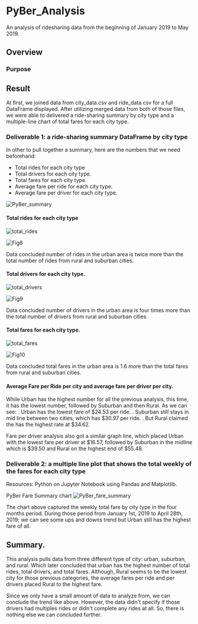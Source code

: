 # PyBer_Analysis
An analysis of ridesharing data from the beginning of January 2019 to May 2019.

## Overview

### Purpose

## Result
At first, we joined data from city_data.csv and ride_data.csv for a full DataFrame displayed. After utilizing merged data from both of those files, we were able to delivered a ride-sharing summary by city type and a multiple-line chart of total fares for each city type.

### Deliverable 1: a ride-sharing summary DataFrame by city type
In other to pull together a summary, here are the numbers that we need beforehand:
  - Total rides for each city type
  - Total drivers for each city type.
  - Total fares for each city type.
  - Average fare per ride for each city type. 
  - Average fare per driver for each city type.

![PyBer_summary](https://user-images.githubusercontent.com/107448172/181309828-43a6ab68-865b-4bd1-b018-924e3174ea0b.png)

#### Total rides for each city type
![total_rides](https://user-images.githubusercontent.com/107448172/181332521-8a75b30c-f024-4a7b-906e-20b234d7df4a.png)

![Fig8](https://user-images.githubusercontent.com/107448172/181341665-c59bc7e3-5fc5-40dd-9336-848bd800dae4.png)

Data concluded number of rides in the urban area is twice more than the total number of rides from rural and suburban cities.

#### Total drivers for each city type.
![total_drivers](https://user-images.githubusercontent.com/107448172/181335832-ab51870a-6791-4d0f-8dad-1417d5208004.png)

![Fig9](https://user-images.githubusercontent.com/107448172/181341687-4826cade-7ddc-4199-a1e7-3aa14074fb9b.png)

Data concluded number of drivers in the urban area is four times more than the total number of drivers from rural and suburban cities.

#### Total fares for each city type.
![total_fares](https://user-images.githubusercontent.com/107448172/181336379-2aed4a01-e234-47f9-9ad4-f8892f04a942.png)

![Fig10](https://user-images.githubusercontent.com/107448172/181341700-6f721ebc-940b-4b67-ad2e-f9ec31b0c321.png)

Data concluded total fares in the urban area is 1.6 more than the total fares from rural and suburban cities.

#### Average Fare per Ride per city and average fare per driver per city.
While Urban has the highest number for all the previous analysis, this time, it has the lowest number, followed by Suburban and then Rural. As we can see:
  . Urban has the lowest fare of $24.53 per ride.
  . Suburban still stays in mid line between two cities, which has $30.97 per ride. 
  . But Rural claimed the has the highest rate at $34.62.

Fare per driver analysis also got a similar graph line, which placed Urban with the lowest fare per driver at $16.57, followed by Suburban in the midline which is $39.50 and Rural on the highest end of $55.48. 

### Deliverable 2: a multiple line plot that shows the total weekly of the fares for each city type

Resources: Python on Jupyter Notebook using Pandas and Matplotlib.

PyBer Fare Summary chart
![PyBer_fare_summary](https://user-images.githubusercontent.com/107448172/181341431-0709a957-0fc9-4601-8760-fc0258e2b01e.png)
 
The chart above captured the weekly total fare by city type in the four months period. During those period from January 1st, 2019 to April 28th, 2019; we can see some ups and downs trend but Urban still has the highest fare of all. 

## Summary. 

This analysis pulls data from three different type of city: urban, suburban, and rural. Which later concluded that urban has the highest number of total rides, total drivers, and total fares. Although, Rural seems to be the lowest city for those previous categories, the average fares per ride and per drivers placed Rural to the highest fare. 

Since we only have a small amount of data to analyze from, we can conclude the trend like above. However, the data didn't specify if those drivers had multiples rides or didn't complete any rides at all. So, there is nothing else we can concluded further. 


